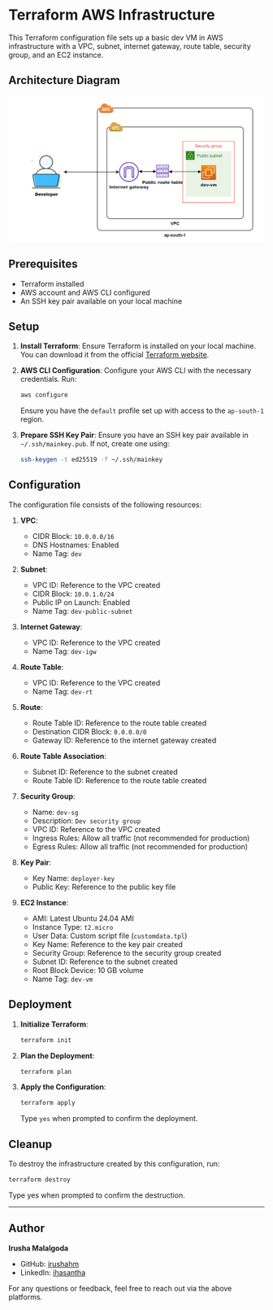 # Terraform AWS Infrastructure

This Terraform configuration file sets up a basic dev VM in AWS infrastructure with a VPC, subnet, internet gateway, route table, security group, and an EC2 instance.

## Architecture Diagram

![Architecture Diagram](./img/Architecture.png)

## Prerequisites

- Terraform installed
- AWS account and AWS CLI configured
- An SSH key pair available on your local machine

## Setup

1. **Install Terraform**:
    Ensure Terraform is installed on your local machine. You can download it from the official [Terraform website](https://www.terraform.io/downloads.html).

2. **AWS CLI Configuration**:
    Configure your AWS CLI with the necessary credentials. Run:
    ```sh
    aws configure
    ```
    Ensure you have the `default` profile set up with access to the `ap-south-1` region.

3. **Prepare SSH Key Pair**:
    Ensure you have an SSH key pair available in `~/.ssh/mainkey.pub`. If not, create one using:
    ```sh
    ssh-keygen -t ed25519 -f ~/.ssh/mainkey
    ```

## Configuration

The configuration file consists of the following resources:

1. **VPC**:
    - CIDR Block: `10.0.0.0/16`
    - DNS Hostnames: Enabled
    - Name Tag: `dev`

2. **Subnet**:
    - VPC ID: Reference to the VPC created
    - CIDR Block: `10.0.1.0/24`
    - Public IP on Launch: Enabled
    - Name Tag: `dev-public-subnet`

3. **Internet Gateway**:
    - VPC ID: Reference to the VPC created
    - Name Tag: `dev-igw`

4. **Route Table**:
    - VPC ID: Reference to the VPC created
    - Name Tag: `dev-rt`

5. **Route**:
    - Route Table ID: Reference to the route table created
    - Destination CIDR Block: `0.0.0.0/0`
    - Gateway ID: Reference to the internet gateway created

6. **Route Table Association**:
    - Subnet ID: Reference to the subnet created
    - Route Table ID: Reference to the route table created

7. **Security Group**:
    - Name: `dev-sg`
    - Description: `Dev security group`
    - VPC ID: Reference to the VPC created
    - Ingress Rules: Allow all traffic (not recommended for production)
    - Egress Rules: Allow all traffic (not recommended for production)

8. **Key Pair**:
    - Key Name: `deployer-key`
    - Public Key: Reference to the public key file

9. **EC2 Instance**:
    - AMI: Latest Ubuntu 24.04 AMI
    - Instance Type: `t2.micro`
    - User Data: Custom script file (`customdata.tpl`)
    - Key Name: Reference to the key pair created
    - Security Group: Reference to the security group created
    - Subnet ID: Reference to the subnet created
    - Root Block Device: 10 GB volume
    - Name Tag: `dev-vm`

## Deployment

1. **Initialize Terraform**:
    ```sh
    terraform init
    ```

2. **Plan the Deployment**:
    ```sh
    terraform plan
    ```

3. **Apply the Configuration**:
    ```sh
    terraform apply
    ```
    Type `yes` when prompted to confirm the deployment.

## Cleanup

To destroy the infrastructure created by this configuration, run:
```sh
terraform destroy
```
Type yes when prompted to confirm the destruction.

---

## Author

**Irusha Malalgoda**

- GitHub: [irushahm](https://github.com/irushahm)
- LinkedIn: [ihasantha](https://www.linkedin.com/in/ihasantha)

For any questions or feedback, feel free to reach out via the above platforms.
